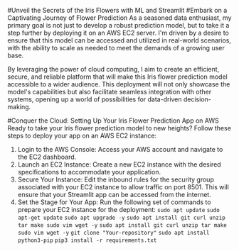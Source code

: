 #Unveil the Secrets of the Iris Flowers with ML and Streamlit
#Embark on a Captivating Journey of Flower Prediction
As a seasoned data enthusiast, my primary goal is not just to develop a robust prediction model, but to take it a step further by deploying it on an AWS EC2 server. I'm driven by a desire to ensure that this model can be accessed and utilized in real-world scenarios, with the ability to scale as needed to meet the demands of a growing user base.

By leveraging the power of cloud computing, I aim to create an efficient, secure, and reliable platform that will make this Iris flower prediction model accessible to a wider audience. This deployment will not only showcase the model's capabilities but also facilitate seamless integration with other systems, opening up a world of possibilities for data-driven decision-making.

#Conquer the Cloud: Setting Up Your Iris Flower Prediction App on AWS
Ready to take your Iris flower prediction model to new heights? Follow these steps to deploy your app on an AWS EC2 instance:

1. Login to the AWS Console: Access your AWS account and navigate to the EC2 dashboard.
2. Launch an EC2 Instance: Create a new EC2 instance with the desired specifications to accommodate your application.
3. Secure Your Instance: Edit the inbound rules for the security group associated with your EC2 instance to allow traffic on port 8501. This will ensure that your Streamlit app can be accessed from the internet.
4. Set the Stage for Your App: Run the following set of commands to prepare your EC2 instance for the deployment:
`sudo apt update`
`sudo apt-get update`
`sudo apt upgrade -y`
`sudo apt install git curl unzip tar make sudo vim wget -y`
`sudo apt install git curl unzip tar make sudo vim wget -y`
`git clone "Your-repository"`
`sudo apt install python3-pip`
`pip3 install -r requirements.txt`
